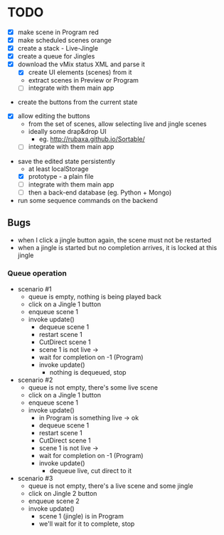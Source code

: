 # TODO

- [x] make scene in Program red
- [x] make scheduled scenes orange
- [x] create a stack - Live-Jingle
- [x] create a queue for Jingles
- [x] download the vMix status XML and parse it
  - [x] create UI elements (scenes) from it
  - extract scenes in Preview or Program
  - [ ] integrate with them main app
- create the buttons from the current state
- [x] allow editing the buttons
  - from the set of scenes, allow selecting live and jingle scenes
  - ideally some drap&drop UI
    - eg. http://rubaxa.github.io/Sortable/
  - [ ] integrate with them main app
- save the edited state persistently
  - at least localStorage
  - [x] prototype - a plain file
  - [ ] integrate with them main app
  - [ ] then a back-end database (eg. Python + Mongo)
- run some sequence commands on the backend

## Bugs

- when I click a jingle button again, the scene must not be restarted
- when a jingle is started but no completion arrives, it is locked at this jingle

### Queue operation

- scenario #1
  - queue is empty, nothing is being played back
  - click on a Jingle 1 button
  - enqueue scene 1
  - invoke update()
    - dequeue scene 1
    - restart scene 1
    - CutDirect scene 1
    - scene 1 is not live ->
    - wait for completion on -1 (Program)
    - invoke update()
       - nothing is dequeued, stop
- scenario #2
  - queue is not empty, there's some live scene
  - click on a Jingle 1 button
  - enqueue scene 1
  - invoke update()
    - in Program is something live -> ok
    - dequeue scene 1
    - restart scene 1
    - CutDirect scene 1
    - scene 1 is not live ->
    - wait for completion on -1 (Program)
    - invoke update()
      - dequeue live, cut direct to it
- scenario #3
  - queue is not empty, there's a live scene and some jingle
  - click on Jingle 2 button
  - enqueue scene 2
  - invoke update()
    - scene 1 (jingle) is in Program
    - we'll wait for it to complete, stop
